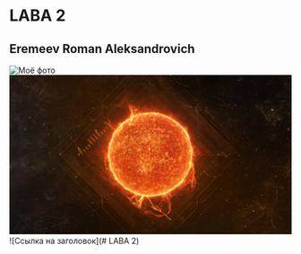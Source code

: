 # LABA 2
## Eremeev Roman Aleksandrovich
![Моё фото](https://sun9-72.userapi.com/c846420/v846420959/1ef9cb/FjZCkeO58ds.jpg)
![Относительная адресация как в HTML](M0uLTZo.jpg)
![Ссылка на заголовок](# LABA 2)
